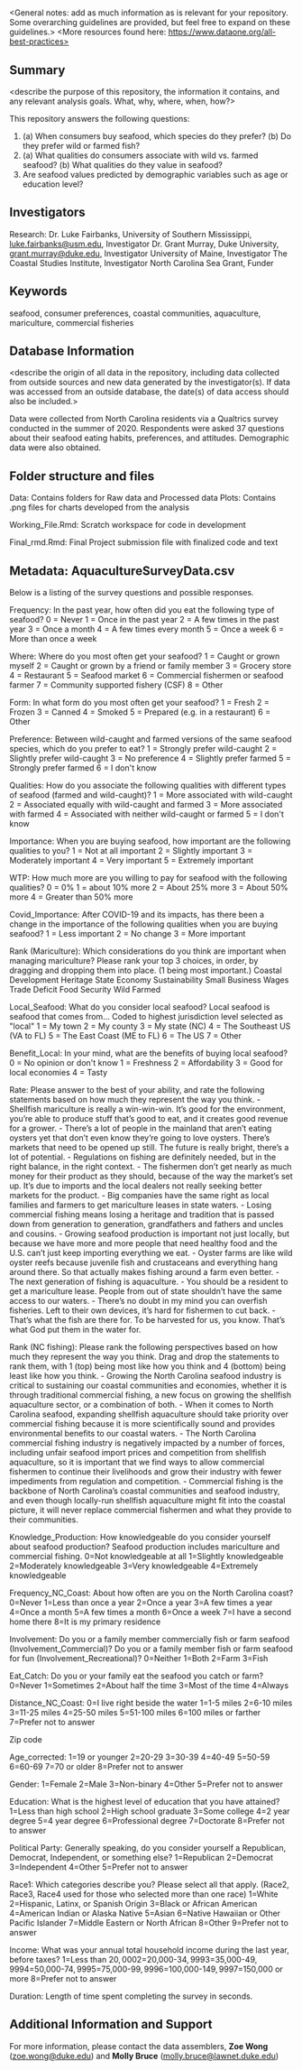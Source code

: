 # <Repository Title>

<General notes: add as much information as is relevant for your repository. Some overarching guidelines are provided, but feel free to expand on these guidelines.>
<More resources found here: https://www.dataone.org/all-best-practices>
<Delete the text inside the brackets when formatting your file.>

## Summary

<describe the purpose of this repository, the information it contains, and any relevant analysis goals. What, why, where, when, how?>

This repository answers the following questions:

1. (a) When consumers buy seafood, which species do they prefer?  (b) Do they prefer wild or farmed fish?
2. (a) What qualities do consumers associate with wild vs. farmed seafood?  (b) What qualities do they value in seafood?
3. Are seafood values predicted by demographic variables such as age or education level?

## Investigators

Research:
Dr. Luke Fairbanks, University of Southern Mississippi, luke.fairbanks@usm.edu, Investigator
Dr. Grant Murray, Duke University, grant.murray@duke.edu, Investigator
University of Maine, Investigator
The Coastal Studies Institute, Investigator
North Carolina Sea Grant, Funder

## Keywords

seafood, consumer preferences, coastal communities, aquaculture, mariculture, commercial fisheries

## Database Information

<describe the origin of all data in the repository, including data collected from outside sources and new data generated by the investigator(s). If data was accessed from an outside database, the date(s) of data access should also be included.>

Data were collected from North Carolina residents via a Qualtrics survey conducted in the summer of 2020.  Respondents were asked 37 questions about their seafood eating habits, preferences, and attitudes.  Demographic data were also obtained.

## Folder structure and files 

Data: Contains folders for Raw data and Processed data
Plots: Contains .png files for charts developed from the analysis

Working_File.Rmd: Scratch workspace for code in development

Final_rmd.Rmd: Final Project submission file with finalized code and text

## Metadata: AquacultureSurveyData.csv

Below is a listing of the survey questions and possible responses.

Frequency: In the past year, how often did you eat the following type of seafood?
    0 = Never
    1 = Once in the past year
    2 = A few times in the past year
    3 = Once a month
    4 = A few times every month
    5 = Once a week
    6 = More than once a week
    
Where: Where do you most often get your seafood?
    1 = Caught or grown myself
    2 = Caught or grown by a friend or family member
    3 = Grocery store
    4 = Restaurant
    5 = Seafood market
    6 = Commercial fishermen or seafood farmer
    7 = Community supported fishery (CSF)
    8 = Other
    
Form: In what form do you most often get your seafood?
    1 = Fresh
    2 = Frozen
    3 = Canned
    4 = Smoked
    5 = Prepared (e.g. in a restaurant)
    6 = Other
    
Preference: Between wild-caught and farmed versions of the same seafood species, which do you prefer to eat?
    1 = Strongly prefer wild-caught
    2 = Slightly prefer wild-caught
    3 = No preference
    4 = Slightly prefer farmed
    5 = Strongly prefer farmed
    6 = I don't know
    
Qualities: How do you associate the following qualities with different types of seafood (farmed and wild-caught)?
    1 = More associated with wild-caught
    2 = Associated equally with wild-caught and farmed
    3 = More associated with farmed
    4 = Associated with neither wild-caught or farmed
    5 = I don't know
    
Importance: When you are buying seafood, how important are the following qualities to you?
    1 = Not at all important
    2 = Slightly important
    3 = Moderately important
    4 = Very important
    5 = Extremely important
    
WTP: How much more are you willing to pay for seafood with the following qualities?
    0 = 0%
    1 = about 10% more
    2 = About 25% more
    3 = About 50% more
    4 = Greater than 50% more
    
Covid_Importance: After COVID-19 and its impacts, has there been a change in the importance of the following qualities when you are buying seafood?
    1 = Less important
    2 = No change
    3 = More important
    
Rank (Mariculture): Which considerations do you think are important when managing mariculture? Please rank your top 3 choices, in order, by dragging and dropping them into place. (1 being most important.)
    Coastal Development
    Heritage
    State Economy
    Sustainability
    Small Business
    Wages
    Trade Deficit
    Food Security
    Wild
    Farmed

Local_Seafood: What do you consider local seafood? Local seafood is seafood that comes from... Coded to highest jurisdiction level selected as "local"
    1 = My town
    2 = My county
    3 = My state (NC)
    4 = The Southeast US (VA to FL)
    5 = The East Coast (ME to FL)
    6 = The US
    7 = Other
    
Benefit_Local: In your mind, what are the benefits of buying local seafood?
    0 = No opinion or don't know
    1 = Freshness
    2 = Affordability
    3 = Good for local economies
    4 = Tasty
    
Rate: Please answer to the best of your ability, and rate the following statements based on how much they represent the way you think. 
    - Shellfish mariculture is really a win-win-win. It’s good for the environment, you’re able to produce stuff that’s good to eat, and it creates good revenue for a grower.
    - There’s a lot of people in the mainland that aren’t eating oysters yet that don’t even know they’re going to love oysters. There’s markets that need to be opened up still. The future is really bright, there’s a lot of potential.
    - Regulations on fishing are definitely needed, but in the right balance, in the right context.
    - The fishermen don’t get nearly as much money for their product as they should, because of the way the market’s set up. It’s due to imports and the local dealers not really seeking better markets for the product.
    - Big companies have the same right as local families and farmers to get mariculture leases in state waters.
    - Losing commercial fishing means losing a heritage and tradition that is passed down from generation to generation, grandfathers and fathers and uncles and cousins.
    - Growing seafood production is important not just locally, but because we have more and more people that need healthy food and the U.S. can’t just keep importing everything we eat.
    - Oyster farms are like wild oyster reefs because juvenile fish and crustaceans and everything hang around there. So that actually makes fishing around a farm even better.
    - The next generation of fishing is aquaculture.
    - You should be a resident to get a mariculture lease. People from out of state shouldn’t have the same access to our waters.
    - There’s no doubt in my mind you can overfish fisheries. Left to their own devices, it’s hard for fishermen to cut back.
    - That’s what the fish are there for. To be harvested for us, you know. That’s what God put them in the water for.
    
Rank (NC fishing): Please rank the following perspectives based on how much they represent the way you think. Drag and drop the statements to rank them, with 1 (top) being most like how you think and 4 (bottom) being least like how you think.
    - Growing the North Carolina seafood industry is critical to sustaining our coastal communities and economies, whether it is through traditional commercial fishing, a new focus on growing the shellfish aquaculture sector, or a combination of both.
    - When it comes to North Carolina seafood, expanding shellfish aquaculture should take priority over commercial fishing because it is more scientifically sound  and provides environmental benefits to our coastal waters.
    - The North Carolina commercial fishing industry is negatively impacted by a number of forces, including unfair seafood import prices and competition from shellfish aquaculture, so it is important that we find ways to allow commercial fishermen to continue their livelihoods and grow their industry  with fewer impediments from regulation and competition.
    - Commercial fishing is the backbone of North Carolina’s coastal communities and seafood industry, and even though locally-run shellfish aquaculture might fit into the coastal picture, it will never replace commercial fishermen and what they provide to their communities.
    
Knowledge_Production: How knowledgeable do you consider yourself about seafood production? Seafood production includes mariculture and commercial fishing.
    0=Not knowledgeable at all
    1=Slightly knowledgeable
    2=Moderately knowledgeable
    3=Very knowledgeable
    4=Extremely knowledgeable
    
Frequency_NC_Coast: About how often are you on the North Carolina coast?
    0=Never
    1=Less than once a year
    2=Once a year
    3=A few times a year
    4=Once a month
    5=A few times a month
    6=Once a week
    7=I have a second home there
    8=It is my primary residence
    
Involvement: Do you or a family member commercially fish or farm seafood (Involvement_Commercial)? Do you or a family member fish or farm seafood for fun (Involvement_Recreational)?
    0=Neither
    1=Both
    2=Farm
    3=Fish
    
Eat_Catch: Do you or your family eat the seafood you catch or farm?
    0=Never
    1=Sometimes
    2=About half the time
    3=Most of the time
    4=Always

Distance_NC_Coast: 
    0=I live right beside the water
    1=1-5 miles
    2=6-10 miles
    3=11-25 miles
    4=25-50 miles
    5=51-100 miles
    6=100 miles or farther
    7=Prefer not to answer

Zip code

Age_corrected:
    1=19 or younger
    2=20-29
    3=30-39
    4=40-49
    5=50-59
    6=60-69
    7=70 or older
    8=Prefer not to answer

Gender:
    1=Female
    2=Male
    3=Non-binary
    4=Other
    5=Prefer not to answer 
    
Education: What is the highest level of education that you have attained?
    1=Less than high school
    2=High school graduate
    3=Some college
    4=2 year degree
    5=4 year degree
    6=Professional degree
    7=Doctorate
    8=Prefer not to answer 
    
Political Party: Generally speaking, do you consider yourself a Republican, Democrat, Independent, or something else? 
    1=Republican
    2=Democrat
    3=Independent
    4=Other
    5=Prefer not to answer 
    
Race1: Which categories describe you? Please select all that apply. (Race2, Race3, Race4 used for those who selected more than one race)
    1=White
    2=Hispanic, Latinx, or Spanish Origin
    3=Black or African American
    4=American Indian or Alaska Native
    5=Asian
    6=Native Hawaiian or Other Pacific Islander
    7=Middle Eastern or North African
    8=Other
    9=Prefer not to answer 
    
Income: What was your annual total household income during the last year, before taxes?
    1=Less than $20,000
    2=$20,000-$34,999
    3=$35,000-$49,999
    4=$50,000-$74,999
    5=$75,000-$99,999
    6=$100,000-$149,999
    7=$150,000 or more
    8=Prefer not to answer 
    
Duration: Length of time spent completing the survey in seconds.

## Additional Information and Support
For more information, please contact the data assemblers, **Zoe Wong** (zoe.wong@duke.edu) and **Molly Bruce** (molly.bruce@lawnet.duke.edu)